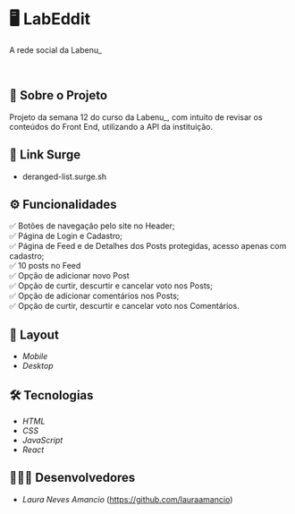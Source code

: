 # 🖥️ LabEddit

A rede social da Labenu_

<br/>

## :page_facing_up: Sobre o Projeto
Projeto da semana 12 do curso da Labenu_, com intuito de revisar os conteúdos do Front End, utilizando a API da instituição. 
<br/>

## :link: Link Surge 
- deranged-list.surge.sh

## ⚙️ Funcionalidades
✅ Botões de navegação pelo site no Header; <br/>
✅ Página de Login e Cadastro; <br/>
✅ Página de Feed e de Detalhes dos Posts protegidas, acesso apenas com cadastro; <br/>
✅ 10 posts no Feed <br/>
✅ Opção de adicionar novo Post <br/>
✅ Opção de curtir, descurtir e cancelar voto nos Posts; <br/>
✅ Opção de adicionar comentários nos Posts; <br/>
✅ Opção de curtir, descurtir e cancelar voto nos Comentários.

## 🎨 Layout
- *Mobile*
- *Desktop*

## 🛠 Tecnologias
- *HTML*
- *CSS*
- *JavaScript*
- *React*

## 👨🏻‍💻 Desenvolvedores
- *Laura Neves Amancio* (https://github.com/lauraamancio)  <br>